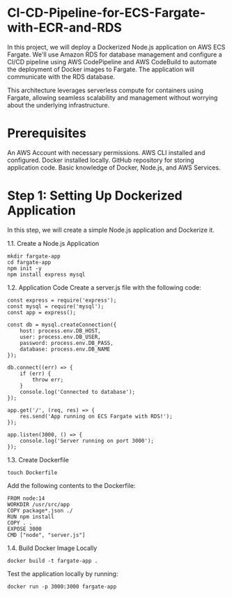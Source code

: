 # CI-CD-Pipeline-for-ECS-Fargate-with-ECR-and-RDS

In this project, we will deploy a Dockerized Node.js application on AWS ECS Fargate. We'll use Amazon RDS for database management and configure a CI/CD pipeline using AWS CodePipeline and AWS CodeBuild to automate the deployment of Docker images to Fargate. The application will communicate with the RDS database.

This architecture leverages serverless compute for containers using Fargate, allowing seamless scalability and management without worrying about the underlying infrastructure.

# Prerequisites
An AWS Account with necessary permissions.
AWS CLI installed and configured.
Docker installed locally.
GitHub repository for storing application code.
Basic knowledge of Docker, Node.js, and AWS Services.

# Step 1: Setting Up Dockerized Application
In this step, we will create a simple Node.js application and Dockerize it.

1.1. Create a Node.js Application
```
mkdir fargate-app
cd fargate-app
npm init -y
npm install express mysql
```
1.2. Application Code
Create a server.js file with the following code:
```
const express = require('express');
const mysql = require('mysql');
const app = express();

const db = mysql.createConnection({
    host: process.env.DB_HOST,
    user: process.env.DB_USER,
    password: process.env.DB_PASS,
    database: process.env.DB_NAME
});

db.connect((err) => {
    if (err) {
        throw err;
    }
    console.log('Connected to database');
});

app.get('/', (req, res) => {
    res.send('App running on ECS Fargate with RDS!');
});

app.listen(3000, () => {
    console.log('Server running on port 3000');
});
```
1.3. Create Dockerfile
```
touch Dockerfile
```
Add the following contents to the Dockerfile:
```
FROM node:14
WORKDIR /usr/src/app
COPY package*.json ./
RUN npm install
COPY . .
EXPOSE 3000
CMD ["node", "server.js"]
```
1.4. Build Docker Image Locally
```
docker build -t fargate-app .
```
Test the application locally by running:
```
docker run -p 3000:3000 fargate-app
```
